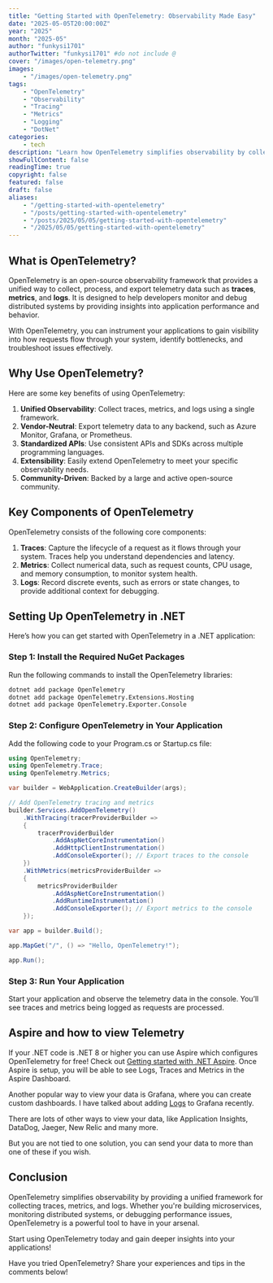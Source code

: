 ```yaml
---
title: "Getting Started with OpenTelemetry: Observability Made Easy"
date: "2025-05-05T20:00:00Z"
year: "2025"
month: "2025-05"
author: "funkysi1701"
authorTwitter: "funkysi1701" #do not include @
cover: "/images/open-telemetry.png"
images:
    - "/images/open-telemetry.png"
tags:
    - "OpenTelemetry"
    - "Observability"
    - "Tracing"
    - "Metrics"
    - "Logging"
    - "DotNet"
categories:
    - tech
description: "Learn how OpenTelemetry simplifies observability by collecting traces, metrics, and logs for modern distributed applications."
showFullContent: false
readingTime: true
copyright: false
featured: false
draft: false
aliases:
    - "/getting-started-with-opentelemetry"
    - "/posts/getting-started-with-opentelemetry"
    - "/posts/2025/05/05/getting-started-with-opentelemetry"
    - "/2025/05/05/getting-started-with-opentelemetry"
---
```

## What is OpenTelemetry?

OpenTelemetry is an open-source observability framework that provides a unified way to collect, process, and export telemetry data such as **traces**, **metrics**, and **logs**. It is designed to help developers monitor and debug distributed systems by providing insights into application performance and behavior.

With OpenTelemetry, you can instrument your applications to gain visibility into how requests flow through your system, identify bottlenecks, and troubleshoot issues effectively.

## Why Use OpenTelemetry?

Here are some key benefits of using OpenTelemetry:

1. **Unified Observability**: Collect traces, metrics, and logs using a single framework.
2. **Vendor-Neutral**: Export telemetry data to any backend, such as Azure Monitor, Grafana, or Prometheus.
3. **Standardized APIs**: Use consistent APIs and SDKs across multiple programming languages.
4. **Extensibility**: Easily extend OpenTelemetry to meet your specific observability needs.
5. **Community-Driven**: Backed by a large and active open-source community.

## Key Components of OpenTelemetry

OpenTelemetry consists of the following core components:

1. **Traces**: Capture the lifecycle of a request as it flows through your system. Traces help you understand dependencies and latency.
2. **Metrics**: Collect numerical data, such as request counts, CPU usage, and memory consumption, to monitor system health.
3. **Logs**: Record discrete events, such as errors or state changes, to provide additional context for debugging.

## Setting Up OpenTelemetry in .NET

Here’s how you can get started with OpenTelemetry in a .NET application:

### Step 1: Install the Required NuGet Packages

Run the following commands to install the OpenTelemetry libraries:

```bash
dotnet add package OpenTelemetry
dotnet add package OpenTelemetry.Extensions.Hosting
dotnet add package OpenTelemetry.Exporter.Console
```

### Step 2: Configure OpenTelemetry in Your Application

Add the following code to your Program.cs or Startup.cs file:

```csharp
using OpenTelemetry;
using OpenTelemetry.Trace;
using OpenTelemetry.Metrics;

var builder = WebApplication.CreateBuilder(args);

// Add OpenTelemetry tracing and metrics
builder.Services.AddOpenTelemetry()
    .WithTracing(tracerProviderBuilder =>
    {
        tracerProviderBuilder
            .AddAspNetCoreInstrumentation()
            .AddHttpClientInstrumentation()
            .AddConsoleExporter(); // Export traces to the console
    })
    .WithMetrics(metricsProviderBuilder =>
    {
        metricsProviderBuilder
            .AddAspNetCoreInstrumentation()
            .AddRuntimeInstrumentation()
            .AddConsoleExporter(); // Export metrics to the console
    });

var app = builder.Build();

app.MapGet("/", () => "Hello, OpenTelemetry!");

app.Run();
```

### Step 3: Run Your Application

Start your application and observe the telemetry data in the console. You’ll see traces and metrics being logged as requests are processed.

## Aspire and how to view Telemetry

If your .NET code is .NET 8 or higher you can use Aspire which configures OpenTelemetry for free! Check out [Getting started with .NET Aspire](/2024/aspire). Once Aspire is setup, you will be able to see Logs, Traces and Metrics in the Aspire Dashboard.

Another popular way to view your data is Grafana, where you can create custom dashboards. I have talked about adding [Logs](/2025/opentelemetry-logs/) to Grafana recently.

There are lots of other ways to view your data, like Application Insights, DataDog, Jaeger, New Relic and many more.

But you are not tied to one solution, you can send your data to more than one of these if you wish.

## Conclusion

OpenTelemetry simplifies observability by providing a unified framework for collecting traces, metrics, and logs. Whether you're building microservices, monitoring distributed systems, or debugging performance issues, OpenTelemetry is a powerful tool to have in your arsenal.

Start using OpenTelemetry today and gain deeper insights into your applications!

Have you tried OpenTelemetry? Share your experiences and tips in the comments below!
